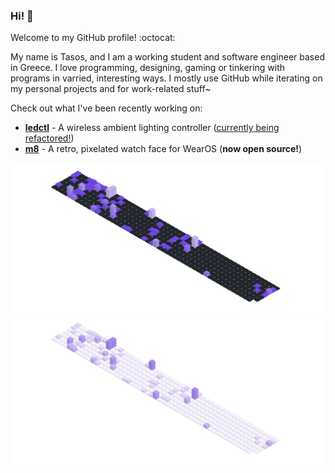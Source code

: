 ### Hi! 👋

Welcome to my GitHub profile! :octocat:

My name is Tasos, and I am a working student and software engineer based in Greece. I love programming, designing, gaming or tinkering with programs in varried, interesting ways. I mostly use GitHub while iterating on my personal projects and for work-related stuff~

Check out what I've been recently working on:
- [**ledctl**](https://github.com/rdnt/ledctl) - A wireless ambient lighting controller ([currently being refactored!](https://github.com/rdnt/ledctl3poc))
- [**m8**](https://github.com/rdnt/m8) - A retro, pixelated watch face for WearOS (**now open source!**)
<!-- - [**myst**](https://github.com/rdnt/myst) - Zero-knowledge, end-to-end encrypted password manager (coming soon™!) -->

![Contributions](https://github.com/rdnt/rdnt/blob/assets/contributions-dark.svg?raw=true#gh-dark-mode-only)
![Contributions](https://github.com/rdnt/rdnt/blob/assets/contributions-light.svg?raw=true#gh-light-mode-only)

<!-- If you like my work, consider buying me a coffee 💖

![coffee](https://user-images.githubusercontent.com/17600197/179931868-770dfafe-8d43-4975-b739-cda5ffa76c4b.gif)
[Buy Me a Coffee](https://www.buymeacoffee.com/rdntdev) | [Ko-Fi](https://ko-fi.com/rdntdev) | [PayPal](https://www.paypal.com/paypalme/rdntdev)

 -->

